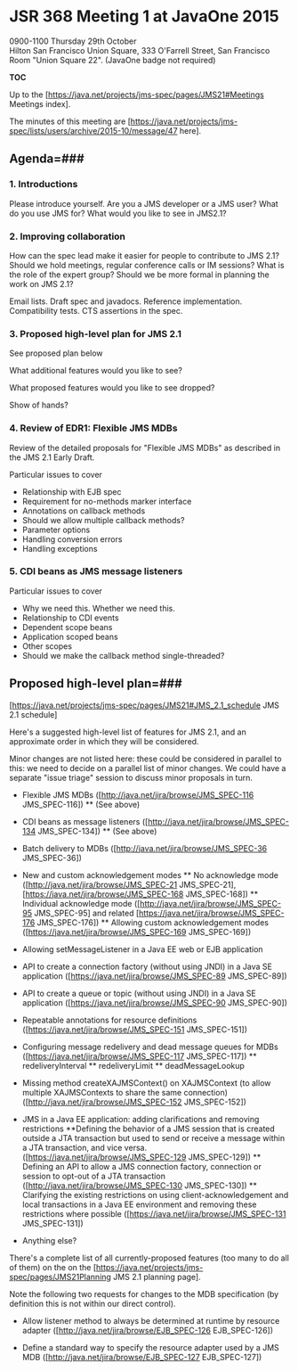 # JSR 368 Meeting 1 at JavaOne 2015</h1>

0900-1100 Thursday 29th October<br/>
Hilton San Francisco Union Square, 333 O'Farrell Street, San Francisco<br/>
Room "Union Square 22". (JavaOne badge not required)

__TOC__

Up to the [https://java.net/projects/jms-spec/pages/JMS21#Meetings Meetings index].

The minutes of this meeting are [https://java.net/projects/jms-spec/lists/users/archive/2015-10/message/47 here].

## Agenda=### 

<h3>1. Introductions</h3>

Please introduce yourself. Are you a JMS developer or a JMS user? What do you use JMS for? What would you like to see in JMS2.1?

<h3>2. Improving collaboration</h3>

How can the spec lead make it easier for people to contribute to JMS 2.1? Should we hold meetings, regular conference calls or IM sessions? What is the role of the expert group? Should we be more formal in planning the work on JMS 2.1?

Email lists. Draft spec and javadocs. Reference implementation. Compatibility tests. CTS assertions in the spec.

<h3>3. Proposed high-level plan for JMS 2.1</h3>

See proposed plan below

What additional features would you like to see?

What proposed features would you like to see dropped?

Show of hands?

<h3>4. Review of EDR1: Flexible JMS MDBs</h3>

Review of the detailed proposals for "Flexible JMS MDBs" as described in the JMS 2.1 Early Draft. 

Particular issues to cover
* Relationship with EJB spec
* Requirement for no-methods marker interface
* Annotations on callback methods
* Should we allow multiple callback methods?
* Parameter options
* Handling conversion errors
* Handling exceptions

<h3>5. CDI beans as JMS message listeners</h3>

Particular issues to cover
* Why we need this. Whether we need this.
* Relationship to CDI events
* Dependent scope beans
* Application scoped beans
* Other scopes
* Should we make the callback method single-threaded?

## Proposed high-level plan=### 

[https://java.net/projects/jms-spec/pages/JMS21#JMS_2.1_schedule JMS 2.1 schedule]

Here's a suggested high-level list of features for JMS 2.1, and an approximate order in which they will be considered. 

Minor changes are not listed here: these could be considered in parallel to this: we need to decide on a parallel list of minor changes. We could have a separate "issue triage" session to discuss minor proposals in turn.

* Flexible JMS MDBs ([http://java.net/jira/browse/JMS_SPEC-116 JMS_SPEC-116])
** (See above)

* CDI beans as message listeners ([http://java.net/jira/browse/JMS_SPEC-134 JMS_SPEC-134])
** (See above)

* Batch delivery to MDBs ([http://java.net/jira/browse/JMS_SPEC-36 JMS_SPEC-36])

* New and custom acknowledgement modes
** No acknowledge mode ([http://java.net/jira/browse/JMS_SPEC-21 JMS_SPEC-21], [https://java.net/jira/browse/JMS_SPEC-168 JMS_SPEC-168])
** Individual acknowledge mode ([http://java.net/jira/browse/JMS_SPEC-95 JMS_SPEC-95] and related [https://java.net/jira/browse/JMS_SPEC-176 JMS_SPEC-176])
** Allowing custom acknowledgement modes ([https://java.net/jira/browse/JMS_SPEC-169 JMS_SPEC-169])

* Allowing setMessageListener in a Java EE web or EJB application

* API to create a connection factory (without using JNDI) in a Java SE application ([https://java.net/jira/browse/JMS_SPEC-89 JMS_SPEC-89])

* API to create a queue or topic (without using JNDI) in a Java SE application ([https://java.net/jira/browse/JMS_SPEC-90 JMS_SPEC-90])

* Repeatable annotations for resource definitions ([https://java.net/jira/browse/JMS_SPEC-151 JMS_SPEC-151])

* Configuring message redelivery and dead message queues for MDBs ([https://java.net/jira/browse/JMS_SPEC-117 JMS_SPEC-117])
** redeliveryInterval
** redeliveryLimit
** deadMessageLookup

* Missing method createXAJMSContext() on XAJMSContext (to allow multiple XAJMSContexts to share the same connection) ([http://java.net/jira/browse/JMS_SPEC-152 JMS_SPEC-152])

* JMS in a Java EE application: adding clarifications and removing restrictions
**Defining the behavior of a JMS session that is created outside a JTA transaction but used to send or receive a message within a JTA transaction, and vice versa. ([https://java.net/jira/browse/JMS_SPEC-129 JMS_SPEC-129])
** Defining an API to allow a JMS connection factory, connection or session to opt-out of a JTA transaction ([http://java.net/jira/browse/JMS_SPEC-130 JMS_SPEC-130])
** Clarifying the existing restrictions on using client-acknowledgement and local transactions in a Java EE environment and removing these restrictions where possible ([https://java.net/jira/browse/JMS_SPEC-131 JMS_SPEC-131])

* Anything else?

There's a complete list of all currently-proposed features (too many to do all of them) on the on the [https://java.net/projects/jms-spec/pages/JMS21Planning JMS 2.1 planning page].

Note the following two requests for changes to the MDB specification (by definition this is not within our direct control).

* Allow listener method to always be determined at runtime by resource adapter ([http://java.net/jira/browse/EJB_SPEC-126 EJB_SPEC-126])

* Define a standard way to specify the resource adapter used by a JMS MDB ([http://java.net/jira/browse/EJB_SPEC-127 EJB_SPEC-127])


